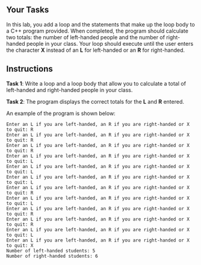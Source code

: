 ## Your Tasks

In this lab, you add a loop and the statements that make up the loop body to a C++ program provided. When completed, the program should calculate two totals: the number of left-handed people and the number of right-handed people in your class. Your loop should execute until the user enters the character **X** instead of an **L** for left-handed or an **R** for right-handed.

## Instructions

**Task 1**: Write a loop and a loop body that allow you to calculate a total of left-handed and right-handed people in your class.

**Task 2**: The program displays the correct totals for the **L** and **R** entered.

An example of the program is shown below:

```
Enter an L if you are left-handed, an R if you are right-handed or X to quit: R
Enter an L if you are left-handed, an R if you are right-handed or X to quit: R
Enter an L if you are left-handed, an R if you are right-handed or X to quit: R
Enter an L if you are left-handed, an R if you are right-handed or X to quit: L
Enter an L if you are left-handed, an R if you are right-handed or X to quit: L
Enter an L if you are left-handed, an R if you are right-handed or X to quit: L
Enter an L if you are left-handed, an R if you are right-handed or X to quit: R
Enter an L if you are left-handed, an R if you are right-handed or X to quit: L
Enter an L if you are left-handed, an R if you are right-handed or X to quit: R
Enter an L if you are left-handed, an R if you are right-handed or X to quit: R
Enter an L if you are left-handed, an R if you are right-handed or X to quit: L
Enter an L if you are left-handed, an R if you are right-handed or X to quit: X
Number of left-handed students: 5
Number of right-handed students: 6
```